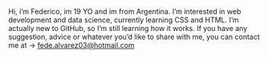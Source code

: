   Hi, i’m Federico, im 19 YO and im from Argentina. I’m interested in web development and data science, currently learning CSS and HTML.
  I’m actually new to GitHub, so I’m still learning how it works. 
  If you have any suggestion, advice or whatever you’d like to share with me, you can contact me at -> fede.alvarez03@hotmail.com
